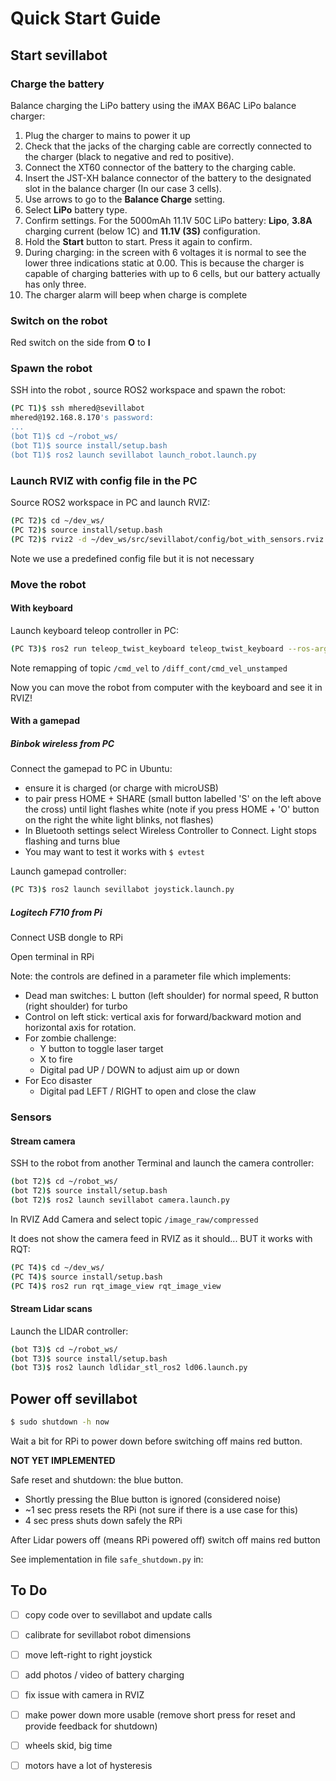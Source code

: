 # Quick Start Guide

## Start sevillabot

### Charge the battery

Balance charging the LiPo battery using the iMAX B6AC LiPo balance charger:

1.  Plug the charger to mains to power it up
2. Check that the jacks of the charging cable are correctly connected to the charger (black to negative and red to positive). 
3.  Connect the XT60 connector of the battery to the charging cable. 
4.  Insert the JST-XH balance connector of the battery to the designated slot in the balance charger (In our case 3 cells). 
5.  Use arrows to go to the **Balance Charge** setting.
6.  Select **LiPo** battery type. 
7. Confirm settings. For the 5000mAh 11.1V 50C LiPo battery: **Lipo**,  **3.8A** charging current (below 1C) and **11.1V (3S)** configuration. 
8.  Hold the **Start** button to start. Press it again to confirm. 
9. During charging: in the screen with 6 voltages it is normal to see the lower three indications static at 0.00. This is because the charger is capable of charging batteries with up to 6 cells, but our battery actually has only three.
10. The charger alarm will beep when charge is complete

### Switch on the robot

Red switch on the side from **O** to **I**

### Spawn the robot

SSH into the robot , source ROS2 workspace and spawn the robot:

```bash
(PC T1)$ ssh mhered@sevillabot
mhered@192.168.8.170's password: 
...
(bot T1)$ cd ~/robot_ws/
(bot T1)$ source install/setup.bash
(bot T1)$ ros2 launch sevillabot launch_robot.launch.py
```

### Launch RVIZ with config file in the PC

Source ROS2 workspace in PC and launch RVIZ:

```bash
(PC T2)$ cd ~/dev_ws/
(PC T2)$ source install/setup.bash
(PC T2)$ rviz2 -d ~/dev_ws/src/sevillabot/config/bot_with_sensors.rviz
```

Note we use a predefined config file but it is not necessary

### Move the robot

#### With keyboard 

Launch keyboard teleop controller in PC:

```bash
(PC T3)$ ros2 run teleop_twist_keyboard teleop_twist_keyboard --ros-args -r /cmd_vel:=/diff_cont/cmd_vel_unstamped
```

Note remapping of topic `/cmd_vel` to `/diff_cont/cmd_vel_unstamped`

Now you can move the robot from computer with the keyboard and see it in RVIZ!

#### With a gamepad

##### Binbok wireless from PC

Connect the gamepad to PC in Ubuntu:

* ensure it is charged (or charge with microUSB)
* to pair press HOME + SHARE (small button labelled 'S' on the left above the cross) until light flashes white (note if you press HOME + 'O' button on the right the white light blinks, not flashes)
* In Bluetooth settings select Wireless Controller to Connect. Light stops flashing and turns blue
* You may want to test it works with `$ evtest`

Launch gamepad controller:

```bash
(PC T3)$ ros2 launch sevillabot joystick.launch.py
```

##### Logitech F710 from Pi

Connect USB dongle to RPi

Open terminal in RPi

Note: the controls are defined in a parameter file which implements:

- Dead man switches: L button (left shoulder) for normal speed, R button (right shoulder) for turbo
- Control on left stick: vertical axis for forward/backward motion and horizontal axis for rotation.
- For zombie challenge: 
  - Y button to toggle laser target
  - X to fire 
  - Digital pad UP / DOWN to adjust aim up or down
- For Eco disaster
  - Digital pad LEFT / RIGHT to open and close the claw



### Sensors

#### Stream camera

SSH to the robot from another Terminal and launch the camera controller:

```bash
(bot T2)$ cd ~/robot_ws/
(bot T2)$ source install/setup.bash
(bot T2)$ ros2 launch sevillabot camera.launch.py
```

In RVIZ Add Camera and select topic `/image_raw/compressed`

It does not show the camera feed in RVIZ as it should... BUT it works with RQT:

```bash
(PC T4)$ cd ~/dev_ws/
(PC T4)$ source install/setup.bash 
(PC T4)$ ros2 run rqt_image_view rqt_image_view
```

#### Stream Lidar scans

Launch the LIDAR controller:

```bash
(bot T3)$ cd ~/robot_ws/
(bot T3)$ source install/setup.bash
(bot T3)$ ros2 launch ldlidar_stl_ros2 ld06.launch.py 
```

## Power off sevillabot

```bash
$ sudo shutdown -h now
```

Wait a bit for RPi to power down before switching off mains red button.



**NOT YET IMPLEMENTED**

Safe reset and shutdown: the blue button.

* Shortly pressing the Blue button is ignored (considered noise)
* ~1 sec press resets the RPi (not sure if there is a use case for this)
* 4 sec press shuts down safely the RPi

After Lidar powers off (means RPi powered off) switch off mains red button

See implementation in file `safe_shutdown.py` in: [](/home/mhered/manolobot/code/button/) 

## To Do

- [ ] copy code over to sevillabot and update calls
- [ ] calibrate for sevillabot robot dimensions
- [ ] move left-right to right joystick
- [ ] add photos / video of battery charging

- [ ] fix issue with camera in RVIZ
- [ ] make power down more usable (remove short press for reset and provide feedback for shutdown)
- [ ] wheels skid, big time
- [ ] motors have a lot of hysteresis